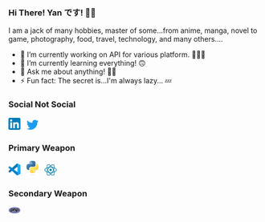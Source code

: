### Hi There! Yan です! 👋🏻

I am a jack of many hobbies, master of some...from anime, manga, novel to game, photography, food, travel, technology, and many others....

* 🔭 I’m currently working on API for various platform. 🧑🏻‍💻
* 🌱 I’m currently learning everything! 🙃
* 💬 Ask me about anything! 👍🏻
* ⚡ Fun fact: The secret is...I'm always lazy... 💤

### Social Not Social
[<img alt="LinkedIn" title="LinkedIn" width="24" src="res/img/linkedin-logo.svg">][LinkedIn]
&nbsp;
[<img alt="Twitter" title="Twitter" width="24" src="res/img/twitter-logo.svg">][Twitter]

### Primary Weapon
[<img alt="Visual Studio Code" title="Visual Studio Code" width="24" src="res/img/visual-studio-code-logo.svg">][VisualStudioCode]
&nbsp;
[<img alt="Python" title="Python" width="24" src="res/img/python-logo.svg">][Python]
&nbsp;
[<img alt="React" title="React" width="24" src="res/img/react-logo-light.svg">][React]

### Secondary Weapon
[<img alt="PHP" title="PHP" width="24" src="res/img/php-logo.svg">][PHP]


[LinkedIn]: https://www.linkedin.com/in/ytkme/
[Twitter]: https://twitter.com/YTKmee

[VisualStudioCode]: https://code.visualstudio.com/
[Python]: https://www.python.org/
[React]: https://react.dev/

[PHP]: https://www.php.net/
